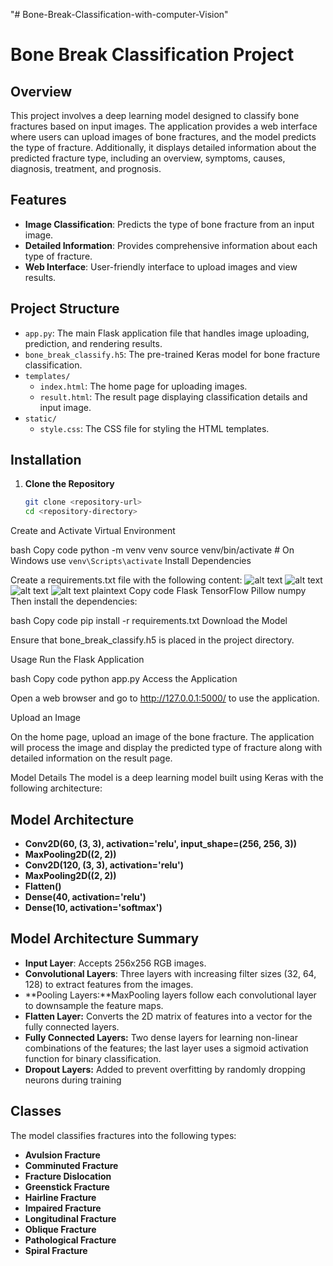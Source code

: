 "# Bone-Break-Classification-with-computer-Vision" 
# Bone Break Classification Project

## Overview

This project involves a deep learning model designed to classify bone fractures based on input images. The application provides a web interface where users can upload images of bone fractures, and the model predicts the type of fracture. Additionally, it displays detailed information about the predicted fracture type, including an overview, symptoms, causes, diagnosis, treatment, and prognosis.

## Features

- **Image Classification**: Predicts the type of bone fracture from an input image.
- **Detailed Information**: Provides comprehensive information about each type of fracture.
- **Web Interface**: User-friendly interface to upload images and view results.

## Project Structure

- `app.py`: The main Flask application file that handles image uploading, prediction, and rendering results.
- `bone_break_classify.h5`: The pre-trained Keras model for bone fracture classification.
- `templates/`
  - `index.html`: The home page for uploading images.
  - `result.html`: The result page displaying classification details and input image.
- `static/`
  - `style.css`: The CSS file for styling the HTML templates.

## Installation

1. **Clone the Repository**

   ```bash
   git clone <repository-url>
   cd <repository-directory>
Create and Activate Virtual Environment

bash
Copy code
python -m venv venv
source venv/bin/activate  # On Windows use `venv\Scripts\activate`
Install Dependencies

Create a requirements.txt file with the following content:
![alt text]('static\image.png')
![alt text](static\image-1.png)
![alt text](static\image-2.png)
![alt text](static\image-3.png)
plaintext
Copy code
Flask
TensorFlow
Pillow
numpy
Then install the dependencies:

bash
Copy code
pip install -r requirements.txt
Download the Model

Ensure that bone_break_classify.h5 is placed in the project directory.

Usage
Run the Flask Application

bash
Copy code
python app.py
Access the Application

Open a web browser and go to http://127.0.0.1:5000/ to use the application.

Upload an Image

On the home page, upload an image of the bone fracture. The application will process the image and display the predicted type of fracture along with detailed information on the result page.

Model Details
The model is a deep learning model built using Keras with the following architecture:


## Model Architecture
- **Conv2D(60, (3, 3), activation='relu', input_shape=(256, 256, 3))**
- **MaxPooling2D((2, 2))**
- **Conv2D(120, (3, 3), activation='relu')**
- **MaxPooling2D((2, 2))**
- **Flatten()**
- **Dense(40, activation='relu')**
- **Dense(10, activation='softmax')**
## Model Architecture Summary
- **Input Layer**: Accepts 256x256 RGB images.
- **Convolutional Layers**: Three layers with increasing filter sizes (32, 64, 128) to extract features from the images.
- **Pooling Layers:**MaxPooling layers follow each convolutional layer to downsample the feature maps.
- **Flatten Layer:** Converts the 2D matrix of features into a vector for the fully connected layers.
- **Fully Connected Layers:** Two dense layers for learning non-linear combinations of the features; the last layer uses a sigmoid activation function for binary classification.
- **Dropout Layers:** Added to prevent overfitting by randomly dropping neurons during training
## Classes
The model classifies fractures into the following types:

- **Avulsion Fracture**
- **Comminuted Fracture**
- **Fracture Dislocation**
- **Greenstick Fracture**
- **Hairline Fracture**
- **Impaired Fracture**
- **Longitudinal Fracture**
- **Oblique Fracture**
- **Pathological Fracture**
- **Spiral Fracture**
